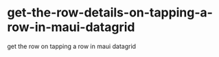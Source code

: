 # get-the-row-details-on-tapping-a-row-in-maui-datagrid
get the row on tapping a row in maui datagrid
